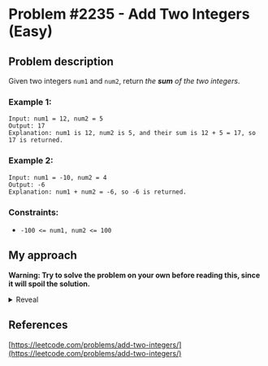 # Problem #2235 - Add Two Integers (Easy)

## Problem description

Given two integers `num1` and `num2`, return _the **sum** of the two integers_.

### Example 1:

```
Input: num1 = 12, num2 = 5
Output: 17
Explanation: num1 is 12, num2 is 5, and their sum is 12 + 5 = 17, so 17 is returned.
```

### Example 2:

```
Input: num1 = -10, num2 = 4
Output: -6
Explanation: num1 + num2 = -6, so -6 is returned.
```

### Constraints:

-   `-100 <= num1, num2 <= 100`

## My approach

**Warning: Try to solve the problem on your own before reading this, since it will spoil the solution.**

<details>
  <summary>Reveal</summary>

This question is most likely there for people that are just getting familiar with leetcode. The obvious solution is to use the built-in addition operator of the language. You could of course try to implement your own way through bit shifts and such, but there is no benefit to that.
Just for the experience I implemented both the built-in solution (named "built-in" in the table below) and the bitwise one (named "bitwise" in the table below) in languages that allowed me to do so (for example C doesn't allow you to left-shift a negative number, unlike Rust).
Note that I mark the built-in implementations as having O(1) time complexity, because modern computers usually add in parallel, which usually allows for O(1) time complexity. However, the bitwise implementation is not parallelised, so it takes O(log(N)) time.

  <p>
    
  |         Implementation          | Time complexity | Space complexity |                        Runtime                       |                     Memory Usage                    |
  | :-----------------------------: | :-------------: | :--------------: | :--------------------------------------------------: | :-------------------------------------------------: |
  |              [Rust (built-in)](https://github.com/Pandicon/leetcode/tree/main/problems/algorithms/2235/Rust/solution_built_in.rs)               |       O(1)      |       O(1)       | 0 ms, faster than 100.00% of Rust online submissions | 2.0 MB, less than 58.79% of Rust online submissions |
  |              [Rust (bitwise)](https://github.com/Pandicon/leetcode/tree/main/problems/algorithms/2235/Rust/solution_bitwise.rs)               |       O(log(N))      |       O(1)       | 0 ms, faster than 100.00% of Rust online submissions | 2.0 MB, less than 58.79% of Rust online submissions |
  |              [C (built-in)](https://github.com/Pandicon/leetcode/tree/main/problems/algorithms/2235/C/solution_built_in.c)               |       O(1)      |       O(1)       | 0 ms, faster than 100.00% of C online submissions | 5.4 MB, less than 70.74% of C online submissions |
  |              [C++ (built-in)](https://github.com/Pandicon/leetcode/tree/main/problems/algorithms/2235/Cpp/solution_built_in.cpp)               |       O(1)      |       O(1)       | 0 ms, faster than 100.00% of C++ online submissions | 5.9 MB, less than 73.36% of C++ online submissions |
  |              [Go (built-in)](https://github.com/Pandicon/leetcode/tree/main/problems/algorithms/2235/Go/solution_built_in.go)               |       O(1)      |       O(1)       | 0 ms, faster than 100.00% of Go online submissions | 1.9 MB, less than 78.48% of Go online submissions |
  |              [Go (bitwise)](https://github.com/Pandicon/leetcode/tree/main/problems/algorithms/2235/Go/solution_bitwise.go)               |       O(log(N))      |       O(1)       | 0 ms, faster than 100.00% of Go online submissions | 2.0 MB, less than 78.48% of Go online submissions |
  |              [Swift (built-in)](https://github.com/Pandicon/leetcode/tree/main/problems/algorithms/2235/Swift/solution_built_in.swift)               |       O(1)      |       O(1)       | 0 ms, faster than 100.00% of Swift online submissions | 13.4 MB, less than 82.28% of Swift online submissions |
  |              [Swift (bitwise)](https://github.com/Pandicon/leetcode/tree/main/problems/algorithms/2235/Swift/solution_bitwise.swift)               |       O(log(N))      |       O(1)       | 0 ms, faster than 100.00% of Swift online submissions | 13.7 MB, less than 50.38% of Swift online submissions |
</details>

## References

[https://leetcode.com/problems/add-two-integers/](https://leetcode.com/problems/add-two-integers/)
